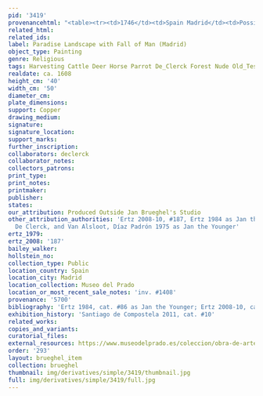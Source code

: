 ```yaml
---
pid: '3419'
provenancehtml: "<table><tr><td>1746</td><td>Spain Madrid</td><td>Possibly La Granja</td></tr></table>"
related_html:
related_ids:
label: Paradise Landscape with Fall of Man (Madrid)
object_type: Painting
genre: Religious
tags: Harvesting Cattle Deer Horse Parrot De_Clerck Forest Nude Old_Testament Paradise
realdate: ca. 1608
height_cm: '40'
width_cm: '50'
diameter_cm:
plate_dimensions:
support: Copper
drawing_medium:
signature:
signature_location:
support_marks:
further_inscription:
collaborators: declerck
collaborator_notes:
collectors_patrons:
print_type:
print_notes:
printmaker:
publisher:
states:
our_attribution: Produced Outside Jan Brueghel's Studio
other_attribution_authorities: 'Ertz 2008-10, #187, Ertz 1984 as Jan the Younger,
  De Clerck, and Van Alsloot, Díaz Padrón 1975 as Jan the Younger'
ertz_1979:
ertz_2008: '187'
bailey_walker:
hollstein_no:
collection_type: Public
location_country: Spain
location_city: Madrid
location_collection: Museo del Prado
location_or_most_recent_sale_notes: 'inv. #1408'
provenance: '5700'
bibliography: 'Ertz 1984, cat. #86 as Jan the Younger; Ertz 2008-10, cat. #187'
exhibition_history: 'Santiago de Compostela 2011, cat. #10'
related_works:
copies_and_variants:
curatorial_files:
external_resources: https://www.museodelprado.es/coleccion/obra-de-arte/adan-y-eva-en-el-paraiso/af4dff4e-be12-4aac-92b5-f3c9ba6f034c
order: '293'
layout: brueghel_item
collection: brueghel
thumbnail: img/derivatives/simple/3419/thumbnail.jpg
full: img/derivatives/simple/3419/full.jpg
---
```

